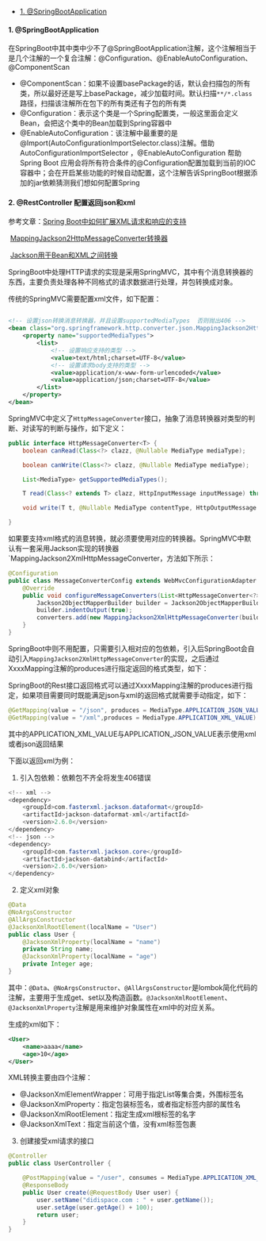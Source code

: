 - [1. @SpringBootApplication](#1-springbootapplication)





#### 1. @SpringBootApplication

在SpringBoot中其中类中少不了@SpringBootApplication注解，这个注解相当于是几个注解的一个复合注解：@Configuration、@EnableAutoConfiguration、@ComponentScan

- @ComponentScan：如果不设置basePackage的话，默认会扫描包的所有类，所以最好还是写上basePackage，减少加载时间。默认扫描`**/*.class`路径，扫描该注解所在包下的所有类还有子包的所有类
- @Configuration：表示这个类是一个Spring配置类，一般这里面会定义Bean，会把这个类中的Bean加载到Spring容器中
- @EnableAutoConfiguration：该注解中最重要的是 @Import(AutoConfigurationImportSelector.class)注解。借助AutoConfigurationImportSelector ，@EnableAutoConfiguration 帮助Spring Boot 应用会将所有符合条件的@Configuration配置加载到当前的IOC容器中；会在开启某些功能的时候自动配置，这个注解告诉SpringBoot根据添加的jar依赖猜测我们想如何配置Spring

#### 2. @RestController 配置返回json和xml

参考文章：[Spring Boot中如何扩展XML请求和响应的支持](http://blog.didispace.com/spring-boot-xml-httpmessageconverter/)

​					[MappingJackson2HttpMessageConverter转换器](https://blog.csdn.net/qq_38921377/article/details/72910959)

​					[Jackson用于Bean和XML之间转换](https://blog.csdn.net/u014746965/article/details/78647616)

SpringBoot中处理HTTP请求的实现是采用SpringMVC，其中有个消息转换器的东西，主要负责处理各种不同格式的请求数据进行处理，并包转换成对象。

传统的SpringMVC需要配置xml文件，如下配置：

```xml

<!-- 设置json转换消息转换器，并且设置supportedMediaTypes  否则抛出406 -->
<bean class="org.springframework.http.converter.json.MappingJackson2HttpMessageConverter">
    <property name="supportedMediaTypes">
        <list>
            <!-- 设置响应支持的类型 -->
            <value>text/html;charset=UTF-8</value>
            <!-- 设置请求body支持的类型 -->
            <value>application/x-www-form-urlencoded</value>
            <value>application/json;charset=UTF-8</value>
        </list>
    </property>
</bean>
```

SpringMVC中定义了`HttpMessageConverter`接口，抽象了消息转换器对类型的判断、对读写的判断与操作，如下定义：

```java
public interface HttpMessageConverter<T> {
    boolean canRead(Class<?> clazz, @Nullable MediaType mediaType);

    boolean canWrite(Class<?> clazz, @Nullable MediaType mediaType);

    List<MediaType> getSupportedMediaTypes();

    T read(Class<? extends T> clazz, HttpInputMessage inputMessage) throws IOException, HttpMessageNotReadableException;

    void write(T t, @Nullable MediaType contentType, HttpOutputMessage outputMessage) throws IOException, HttpMessageNotWritableException;

}
```

如果要支持xml格式的消息转换，就必须要使用对应的转换器。SpringMVC中默认有一套采用Jackson实现的转换器`MappingJackson2XmlHttpMessageConverter，方法如下所示：

```java
@Configuration
public class MessageConverterConfig extends WebMvcConfigurationAdapter {
    @Override
    public void configureMessageConverters(List<HttpMessageConverter<?>> converters) {
        Jackson2ObjectMapperBuilder builder = Jackson2ObjectMapperBuilder.xml();
        builder.indentOutput(true);
        converters.add(new MappingJackson2XmlHttpMessageConverter(builder.build()));
    }
}
```

SpringBoot中则不用配置，只需要引入相对应的包依赖，引入后SpringBoot会自动引入`MappingJackson2XmlHttpMessageConverter`的实现，之后通过XxxxMapping注解的produces进行指定返回的格式类型，如下：





SpringBoot的Rest接口返回格式可以通过XxxxMapping注解的produces进行指定，如果项目需要同时既能满足json与xml的返回格式就需要手动指定，如下：

```java
@GetMapping(value = "/json", produces = MediaType.APPLICATION_JSON_VALUE)
@GetMapping(value = "/xml",produces = MediaType.APPLICATION_XML_VALUE)
```

其中的APPLICATION_XML_VALUE与APPLICATION_JSON_VALUE表示使用xml或者json返回结果

下面以返回xml为例：

1. 引入包依赖：依赖包不齐全将发生406错误

```java
<!-- xml -->
<dependency>
    <groupId>com.fasterxml.jackson.dataformat</groupId>
    <artifactId>jackson-dataformat-xml</artifactId>
    <version>2.6.0</version>
</dependency>
<!-- json -->
<dependency>
    <groupId>com.fasterxml.jackson.core</groupId>
    <artifactId>jackson-databind</artifactId>
    <version>2.6.0</version>
</dependency>
```

2. 定义xml对象

```java
@Data
@NoArgsConstructor
@AllArgsConstructor
@JacksonXmlRootElement(localName = "User")
public class User {
    @JacksonXmlProperty(localName = "name")
    private String name;
    @JacksonXmlProperty(localName = "age")
    private Integer age;
}
```

其中：`@Data`、`@NoArgsConstructor`、`@AllArgsConstructor`是lombok简化代码的注解，主要用于生成get、set以及构造函数。`@JacksonXmlRootElement`、`@JacksonXmlProperty`注解是用来维护对象属性在xml中的对应关系。

生成的xml如下：

```xml
<User>
	<name>aaaa</name>
	<age>10</age>
</User>
```

XML转换主要由四个注解：

- @JacksonXmlElementWrapper：可用于指定List等集合类，外围标签名
- @JacksonXmlProperty：指定包装标签名，或者指定标签内部的属性名
- @JacksonXmlRootElement：指定生成xml根标签的名字
- @JacksonXmlText：指定当前这个值，没有xml标签包裹

3. 创建接受xml请求的接口

```java
@Controller
public class UserController {

    @PostMapping(value = "/user", consumes = MediaType.APPLICATION_XML_VALUE, produces = MediaType.APPLICATION_XML_VALUE)
    @ResponseBody
    public User create(@RequestBody User user) {
        user.setName("didispace.com : " + user.getName());
        user.setAge(user.getAge() + 100);
        return user;
    }
}
```

